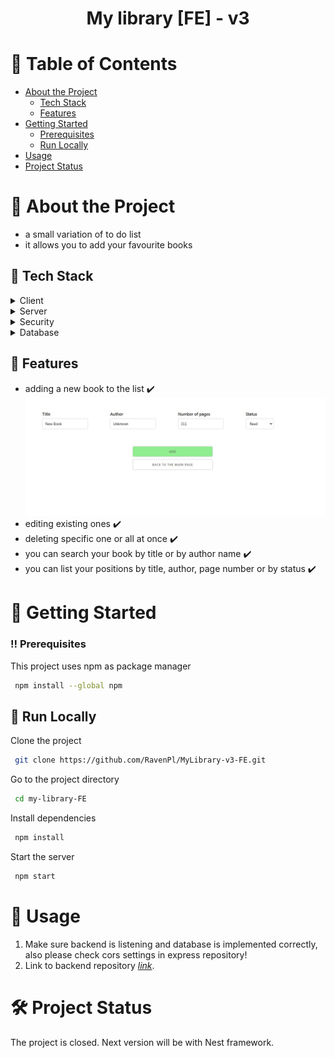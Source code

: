 <div align="center">  
  <h1>My library [FE] - v3</h1>  
</div>  
<!-- Table of Contents -->  

# :notebook_with_decorative_cover: Table of Contents

- [About the Project](#star2-about-the-project)
  * [Tech Stack](#space_invader-tech-stack)
  * [Features](#dart-features)
- [Getting Started](#toolbox-getting-started)
  * [Prerequisites](#bangbang-prerequisites)
  * [Run Locally](#running-run-locally)
- [Usage](#eyes-usage)
- [Project Status](#hammer_and_wrench-project-status)

# :star2: About the Project

* a small variation of to do list
* it allows you to add your favourite books

## :space_invader: Tech Stack

<details>  
  <summary>Client</summary>  
  <ul>  
    <li>React</li>  
    <li>Typescript</li>
    <li>Skeleton</li>
  </ul>  
</details>  
<details>  
  <summary>Server</summary>  
  <ul>  
    <li>Express</li>  
    <li>Typescript</li>
  </ul>  
</details>  
<details>  
<summary>Security</summary>  
<ul>  
<li>Helmet</li> 
<li>Express Rate Limit</li>
</ul>  
</details>  
<details>  
<summary>Database</summary>  
  <ul>  
    <li>MySQL</li>  
  </ul>  
</details>  

<!-- Features -->  

## :dart: Features

- adding a new book to the list :heavy_check_mark:
  <br>
  <img src="./src/utils/images/addingBook.jpg" />
- editing existing ones :heavy_check_mark:
- deleting specific one or all at once :heavy_check_mark:
- you can search your book by title or by author name :heavy_check_mark:
- you can list your positions by title, author, page number or by status :heavy_check_mark:

# :toolbox: Getting Started

<!-- Prerequisites -->  

### :bangbang: Prerequisites

This project uses npm as package manager

```bash  
 npm install --global npm  
```  

<!-- Run Locally -->  

## :running: Run Locally

Clone the project

```bash  
 git clone https://github.com/RavenPl/MyLibrary-v3-FE.git
```  

Go to the project directory

```bash  
 cd my-library-FE  
```  

Install dependencies

```bash  
 npm install  
```  

Start the server

```bash  
 npm start  
```  

<!-- Usage -->  

# :eyes: Usage

1. Make sure backend is listening and database is implemented correctly, also please check cors settings in express
   repository!
2. Link to backend repository [_link_](https://github.com/RavenPl/MyLibrary-v3-BE).

# :hammer_and_wrench: Project Status

The project is closed. Next version will be with Nest framework.